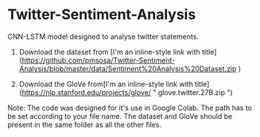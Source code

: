 # Twitter-Sentiment-Analysis
CNN-LSTM model designed to analyse twitter statements. 

1. Download the dataset from [I'm an inline-style link with title] (https://github.com/pmsosa/Twitter-Sentiment-Analysis/blob/master/data/Sentiment%20Analysis%20Dataset.zip )

2. Download the GloVe from[I'm an inline-style link with title] (https://nlp.stanford.edu/projects/glove/ " glove.twitter.27B.zip ")

Note: The code was designed for it's use in Google Colab. The path has to be set according to your file name. The dataset and GloVe should be present in the same folder as all the other files.


